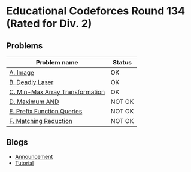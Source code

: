 # Educational Codeforces Round 134 (Rated for Div. 2)

## Problems

|Problem name|Status|
|------------|---------|
| [A. Image](problems/A._Image.md)|OK|
| [B. Deadly Laser](problems/B._Deadly_Laser.md)|OK|
| [C. Min-Max Array Transformation](problems/C._Min-Max_Array_Transformation.md)|OK|
| [D. Maximum AND](problems/D._Maximum_AND.md)|NOT OK|
| [E. Prefix Function Queries](problems/E._Prefix_Function_Queries.md)|NOT OK|
| [F. Matching Reduction](problems/F._Matching_Reduction.md)|NOT OK|
## Blogs

- [Announcement](blogs/Announcement.md)
- [Tutorial](blogs/Tutorial.md)
